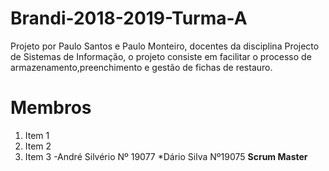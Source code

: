 # Brandi-2018-2019-Turma-A
Projeto por Paulo Santos e Paulo Monteiro, docentes da disciplina Projecto de Sistemas de Informação, o projeto consiste em facilitar o processo de armazenamento,preenchimento e gestão de fichas de restauro.
# Membros
1. Item 1
1. Item 2
1. Item 3
-André Silvério Nº 19077
*Dário Silva Nº19075 **Scrum Master**
